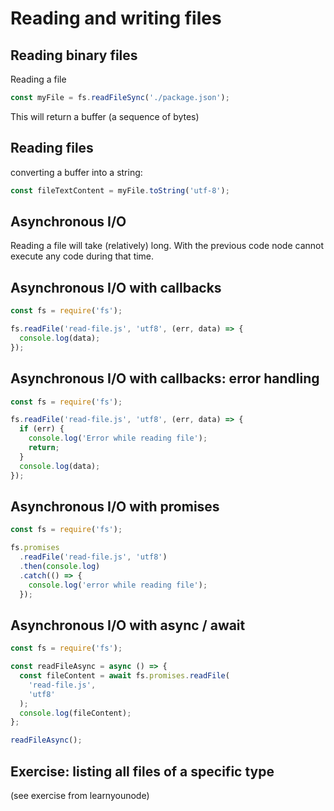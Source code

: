 # Reading and writing files

## Reading binary files

Reading a file

```js
const myFile = fs.readFileSync('./package.json');
```

This will return a buffer (a sequence of bytes)

## Reading files

converting a buffer into a string:

```js
const fileTextContent = myFile.toString('utf-8');
```

## Asynchronous I/O

Reading a file will take (relatively) long. With the previous code node cannot execute any code during that time.

## Asynchronous I/O with callbacks

```js
const fs = require('fs');

fs.readFile('read-file.js', 'utf8', (err, data) => {
  console.log(data);
});
```

## Asynchronous I/O with callbacks: error handling

```js
const fs = require('fs');

fs.readFile('read-file.js', 'utf8', (err, data) => {
  if (err) {
    console.log('Error while reading file');
    return;
  }
  console.log(data);
});
```

## Asynchronous I/O with promises

```js
const fs = require('fs');

fs.promises
  .readFile('read-file.js', 'utf8')
  .then(console.log)
  .catch(() => {
    console.log('error while reading file');
  });
```

## Asynchronous I/O with async / await

```js
const fs = require('fs');

const readFileAsync = async () => {
  const fileContent = await fs.promises.readFile(
    'read-file.js',
    'utf8'
  );
  console.log(fileContent);
};

readFileAsync();
```

## Exercise: listing all files of a specific type

(see exercise from learnyounode)
